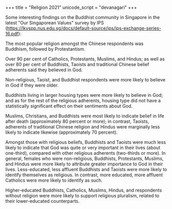+++
title = "Religion 2021"
unicode_script = "devanagari"
+++


Some interesting findings on the Buddhist community in Singapore in the latest "Our Singaporean Values" survey by IPS (https://lkyspp.nus.edu.sg/docs/default-source/ips/ips-exchange-series-16.pdf):

The most popular religion amongst the Chinese respondents was Buddhism, followed by Protestantism.

Over 90 per cent of Catholics, Protestants, Muslims, and Hindus; as well as over 80 per cent of Buddhists, Taoists and traditional Chinese belief adherents said they believed in God.

Non-religious, Taoist, and Buddhist respondents were more likely to believe in God if they were older.

Buddhists living in larger housing types were more likely to believe in God; and as for the rest of the religious adherents, housing type did not have a statistically significant effect on their sentiments about God.

Muslims, Christians, and Buddhists were most likely to indicate belief in life after death (approximately 80 percent or more); in contrast, Taoists, adherents of traditional Chinese religion and Hindus were marginally less likely to indicate likewise (approximately 70 percent). 

Amongst those with religious beliefs, Buddhists and Taoists were much less likely to indicate that God was quite or very important in their lives (about one-third), compared with other religious adherents (two-thirds or more). In general, females who were non-religious, Buddhists, Protestants, Muslims, and Hindus were more likely to attribute greater importance to God in their lives.  Less-educated, less affluent Buddhists and Taoists were more likely to identify themselves as religious. In contrast, more educated, more affluent Catholics were more likely to identify as such. 

Higher-educated Buddhists, Catholics, Muslims, Hindus, and respondents without religion were more likely to support religious pluralism, related to their lower-educated counterparts.